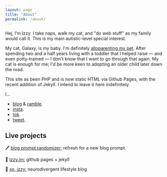 ```yaml
---
layout: page
title: "About"
permalink: /about/
---
```

Hej, I’m Izzy. I take naps, walk my cat, and "do web stuff" as my family would call it. This is my main autistic-level special interest.

My cat, Galaxy, is my baby. I'm definitely [alloparenting my pet](https://www.scientificamerican.com/article/dog-and-cat-moms-and-dads-really-are-parenting-their-pets/). After spending two and a half years living with a toddler that I helped raise &mdash; and even potty-trained &mdash; I don't know that I want to go through that again. My cat is enough for me; I'd be more keen to adopting an older child later down the road.

This site as been PHP and is now static HTML via Github Pages, with the recent addition of Jekyll. I intend to leave it here indefinitely.

I...
* [blog](//xoizzy.co) & [ramble](//izzy.blog).
* [insta](//instagram.com/xoizzyco/).
* [tok](//tiktok.com/@xoizzyco/).
* [tweet](//twitter.com/xoizzyco/).

## Live projects
🖊 [blog prompt randomizer:](//blogprompt.xyz) refresh for a new blog prompt.

📄 [izzy.im:](https://github.com/izzylively/izzylively.github.io/) github pages + jekyll

🥨 [xo, izzy:](https://xoizzy.co) neurodivergent lifestyle blog
